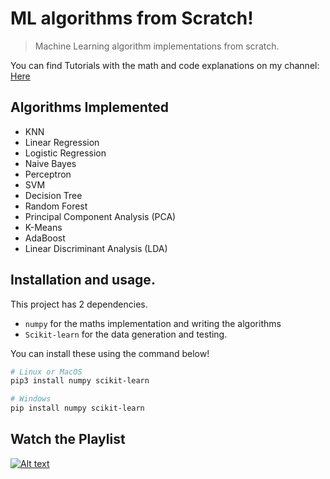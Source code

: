 # ML algorithms from Scratch!

> Machine Learning algorithm implementations from scratch.

You can find Tutorials with the math and code explanations on my channel: [Here](https://www.youtube.com/playlist?list=PLqnslRFeH2Upcrywf-u2etjdxxkL8nl7E)

## Algorithms Implemented

- KNN
- Linear Regression
- Logistic Regression
- Naive Bayes
- Perceptron
- SVM
- Decision Tree
- Random Forest
- Principal Component Analysis (PCA)
- K-Means
- AdaBoost
- Linear Discriminant Analysis (LDA)

## Installation and usage.

This project has 2 dependencies.

- `numpy` for the maths implementation and writing the algorithms
- `Scikit-learn` for the data generation and testing.

You can install these using the command below!

```sh
# Linux or MacOS
pip3 install numpy scikit-learn

# Windows
pip install numpy scikit-learn
```

## Watch the Playlist

[![Alt text](https://img.youtube.com/vi/ngLyX54e1LU/hqdefault.jpg)](https://www.youtube.com/watch?v=ngLyX54e1LU&list=PLqnslRFeH2Upcrywf-u2etjdxxkL8nl7E)
